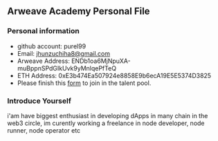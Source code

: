 ## Arweave Academy Personal File

### Personal information

- github account: purel99
- Email: jhunzuchiha8@gmail.com
- Arweave Address: ENDb1oa6MjNpuXA-muBppnSPdGIkUvk9yMnlqePfTeQ
- ETH Address: 0xE3b474Ea507924e8858E9b6ecA19E5E5374D3825
- Please finish this [form](https://docs.google.com/forms/d/e/1FAIpQLSfWA5fIIcBgmRppm3jNz5vmf9Mai_QMVil-2pO4r7YKn_Zhtw/viewform?usp=sf_link) to join in the talent pool.

### Introduce Yourself
 i'am have biggest enthusiast in developing dApps in many chain in the web3 circle, im curently working a freelance in node developer, node runner, node operator etc
